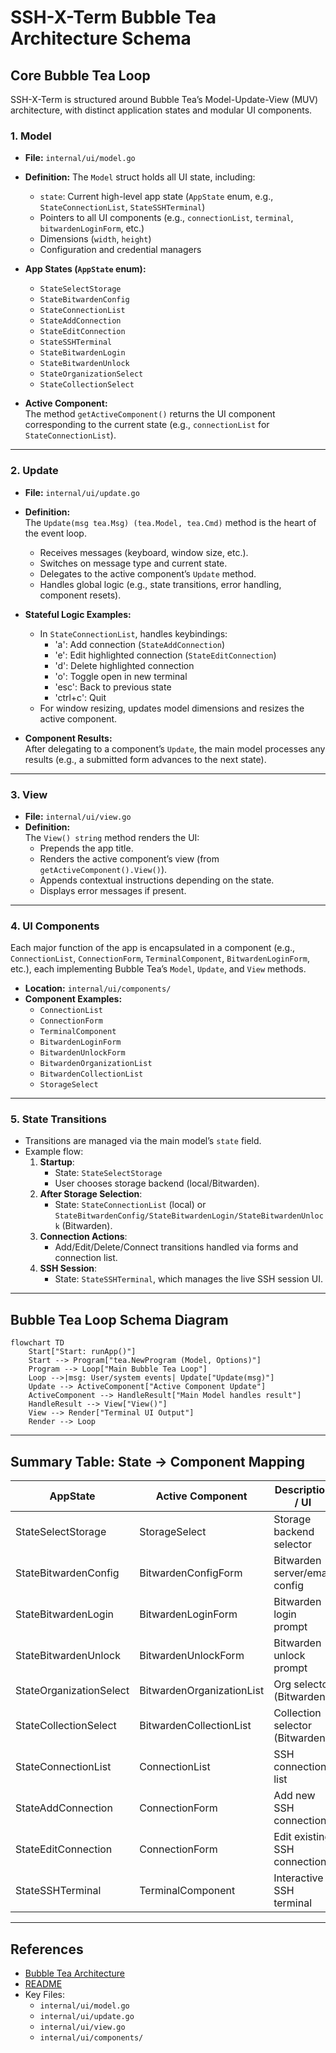 # SSH-X-Term Bubble Tea Architecture Schema

## Core Bubble Tea Loop

SSH-X-Term is structured around Bubble Tea’s Model-Update-View (MUV) architecture, with distinct application states and modular UI components.

### 1. Model

- **File:** `internal/ui/model.go`
- **Definition:** The `Model` struct holds all UI state, including:
  - `state`: Current high-level app state (`AppState` enum, e.g., `StateConnectionList`, `StateSSHTerminal`)
  - Pointers to all UI components (e.g., `connectionList`, `terminal`, `bitwardenLoginForm`, etc.)
  - Dimensions (`width`, `height`)
  - Configuration and credential managers

- **App States (`AppState` enum):**
  - `StateSelectStorage`
  - `StateBitwardenConfig`
  - `StateConnectionList`
  - `StateAddConnection`
  - `StateEditConnection`
  - `StateSSHTerminal`
  - `StateBitwardenLogin`
  - `StateBitwardenUnlock`
  - `StateOrganizationSelect`
  - `StateCollectionSelect`

- **Active Component:**  
  The method `getActiveComponent()` returns the UI component corresponding to the current state (e.g., `connectionList` for `StateConnectionList`).

---

### 2. Update

- **File:** `internal/ui/update.go`
- **Definition:**  
  The `Update(msg tea.Msg) (tea.Model, tea.Cmd)` method is the heart of the event loop.
  - Receives messages (keyboard, window size, etc.).
  - Switches on message type and current state.
  - Delegates to the active component’s `Update` method.
  - Handles global logic (e.g., state transitions, error handling, component resets).

- **Stateful Logic Examples:**
  - In `StateConnectionList`, handles keybindings:  
    - 'a': Add connection (`StateAddConnection`)
    - 'e': Edit highlighted connection (`StateEditConnection`)
    - 'd': Delete highlighted connection
    - 'o': Toggle open in new terminal
    - 'esc': Back to previous state
    - 'ctrl+c': Quit
  - For window resizing, updates model dimensions and resizes the active component.

- **Component Results:**  
  After delegating to a component’s `Update`, the main model processes any results (e.g., a submitted form advances to the next state).

---

### 3. View

- **File:** `internal/ui/view.go`
- **Definition:**  
  The `View() string` method renders the UI:
  - Prepends the app title.
  - Renders the active component’s view (from `getActiveComponent().View()`).
  - Appends contextual instructions depending on the state.
  - Displays error messages if present.

---

### 4. UI Components

Each major function of the app is encapsulated in a component (e.g., `ConnectionList`, `ConnectionForm`, `TerminalComponent`, `BitwardenLoginForm`, etc.), each implementing Bubble Tea’s `Model`, `Update`, and `View` methods.

- **Location:** `internal/ui/components/`
- **Component Examples:**
  - `ConnectionList`
  - `ConnectionForm`
  - `TerminalComponent`
  - `BitwardenLoginForm`
  - `BitwardenUnlockForm`
  - `BitwardenOrganizationList`
  - `BitwardenCollectionList`
  - `StorageSelect`

---

### 5. State Transitions

- Transitions are managed via the main model’s `state` field.
- Example flow:
  1. **Startup**:  
     - State: `StateSelectStorage`
     - User chooses storage backend (local/Bitwarden).
  2. **After Storage Selection**:  
     - State: `StateConnectionList` (local) or `StateBitwardenConfig/StateBitwardenLogin/StateBitwardenUnlock` (Bitwarden).
  3. **Connection Actions**:  
     - Add/Edit/Delete/Connect transitions handled via forms and connection list.
  4. **SSH Session**:  
     - State: `StateSSHTerminal`, which manages the live SSH session UI.

---

## Bubble Tea Loop Schema Diagram

```mermaid
flowchart TD
    Start["Start: runApp()"]
    Start --> Program["tea.NewProgram (Model, Options)"]
    Program --> Loop["Main Bubble Tea Loop"]
    Loop -->|msg: User/system events| Update["Update(msg)"]
    Update --> ActiveComponent["Active Component Update"]
    ActiveComponent --> HandleResult["Main Model handles result"]
    HandleResult --> View["View()"]
    View --> Render["Terminal UI Output"]
    Render --> Loop
```

---

## Summary Table: State → Component Mapping

| AppState                  | Active Component              | Description / UI |
|---------------------------|-------------------------------|------------------|
| StateSelectStorage        | StorageSelect                 | Storage backend selector |
| StateBitwardenConfig      | BitwardenConfigForm           | Bitwarden server/email config |
| StateBitwardenLogin       | BitwardenLoginForm            | Bitwarden login prompt |
| StateBitwardenUnlock      | BitwardenUnlockForm           | Bitwarden unlock prompt |
| StateOrganizationSelect   | BitwardenOrganizationList     | Org selector (Bitwarden) |
| StateCollectionSelect     | BitwardenCollectionList       | Collection selector (Bitwarden) |
| StateConnectionList       | ConnectionList                | SSH connections list |
| StateAddConnection        | ConnectionForm                | Add new SSH connection |
| StateEditConnection       | ConnectionForm                | Edit existing SSH connection |
| StateSSHTerminal          | TerminalComponent             | Interactive SSH terminal |

---

## References

- [Bubble Tea Architecture](https://github.com/charmbracelet/bubbletea)
- [README](https://github.com/eugeniofciuvasile/ssh-x-term/blob/main/README.md)
- Key Files:  
  - `internal/ui/model.go`  
  - `internal/ui/update.go`  
  - `internal/ui/view.go`  
  - `internal/ui/components/`
